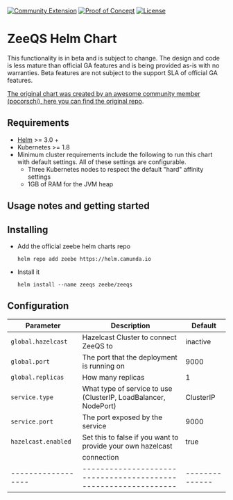 [![Community Extension](https://img.shields.io/badge/Community%20Extension-An%20open%20source%20community%20maintained%20project-FF4700)](https://github.com/camunda-community-hub/community)
[![Proof of Concept](https://img.shields.io/badge/Lifecycle-Proof%20of%20Concept-blueviolet)](https://github.com/Camunda-Community-Hub/community/blob/main/extension-lifecycle.md#proof-of-concept-)
[![License](https://img.shields.io/badge/License-Apache%202.0-blue.svg)](https://opensource.org/licenses/Apache-2.0)

# ZeeQS Helm Chart

This functionality is in beta and is subject to change. The design and code is less mature than official GA features and is being provided as-is with no warranties. Beta features are not subject to the support SLA of official GA features.

[The original chart was created by an awesome community member (pocorschi), here you can find the original repo](https://github.com/pocorschi/zeeqs-helm).

## Requirements

- [Helm](https://helm.sh/) >= 3.0 +
- Kubernetes >= 1.8
- Minimum cluster requirements include the following to run this chart with default settings. All of these settings are configurable.
  - Three Kubernetes nodes to respect the default "hard" affinity settings
  - 1GB of RAM for the JVM heap

## Usage notes and getting started

## Installing

- Add the official zeebe helm charts repo
  ```
  helm repo add zeebe https://helm.camunda.io
  ```
- Install it

  ```
  helm install --name zeeqs zeebe/zeeqs
  ```

## Configuration

| Parameter           | Description                                                     | Default        |
| ------------------- | --------------------------------------------------------------- | -------------- |
| `global.hazelcast`  | Hazelcast Cluster to connect ZeeQS to                           | inactive       |
| `global.port`       | The port that the deployment is running on                      | 9000           |
| `global.replicas`   | How many replicas                                               | 1              |
| `service.type`      | What type of service to use (ClusterIP, LoadBalancer, NodePort) | ClusterIP      |
| `service.port`      | The port exposed by the service                                 | 9000           |
| `hazelcast.enabled` | Set this to false if you want to provide your own hazelcast     | true           |
|                     | connection                                                      |                |
| ------------------  | --------------------------------------------------------------- | -------------- |
